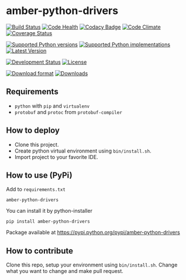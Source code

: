amber-python-drivers
====================

[![Build Status](https://travis-ci.org/project-capo/amber-python-drivers.svg?branch=master)](https://travis-ci.org/project-capo/amber-python-drivers)
[![Code Health](https://landscape.io/github/project-capo/amber-python-drivers/master/landscape.svg?style=flat)](https://landscape.io/github/project-capo/amber-python-drivers/master)
[![Codacy Badge](https://www.codacy.com/project/badge/d90b929be42e4593a4ec6bfcc811cd44?style=flat)](https://www.codacy.com/public/pawel/amber-python-drivers)
[![Code Climate](https://codeclimate.com/github/project-capo/amber-python-drivers/badges/gpa.svg)](https://codeclimate.com/github/project-capo/amber-python-drivers)
[![Coverage Status](https://coveralls.io/repos/project-capo/amber-python-drivers/badge.svg)](https://coveralls.io/r/project-capo/amber-python-drivers)

[![Supported Python versions](https://pypip.in/py_versions/amber-python-drivers/badge.svg?style=flat)](https://pypi.python.org/pypi/amber-python-drivers/)
[![Supported Python implementations](https://pypip.in/implementation/amber-python-drivers/badge.svg?style=flat)](https://pypi.python.org/pypi/amber-python-drivers/)
[![Latest Version](https://pypip.in/version/amber-python-drivers/badge.svg?style=flat)](https://pypi.python.org/pypi/amber-python-drivers/)

[![Development Status](https://pypip.in/status/amber-python-drivers/badge.svg?style=flat)](https://pypi.python.org/pypi/amber-python-drivers/)
[![License](https://pypip.in/license/amber-python-drivers/badge.svg?style=flat)](https://pypi.python.org/pypi/amber-python-drivers/)

[![Download format](https://pypip.in/format/amber-python-drivers/badge.svg?style=flat)](https://pypi.python.org/pypi/amber-python-drivers/)
[![Downloads](https://pypip.in/download/amber-python-drivers/badge.svg?style=flat)](https://pypi.python.org/pypi/amber-python-drivers/)

Requirements
------------

* `python` with `pip` and `virtualenv`
* `protobuf` and `protoc` from `protobuf-compiler`

How to deploy
-------------

* Clone this project.
* Create python virtual environment using `bin/install.sh`.
* Import project to your favorite IDE.

How to use (PyPi)
-----------------

Add to `requirements.txt`

    amber-python-drivers

You can install it by python-installer

    pip install amber-python-drivers

Package available at https://pypi.python.org/pypi/amber-python-drivers

How to contribute
-----------------

Clone this repo, setup your environment using `bin/install.sh`. Change what you want to change and make pull request.
